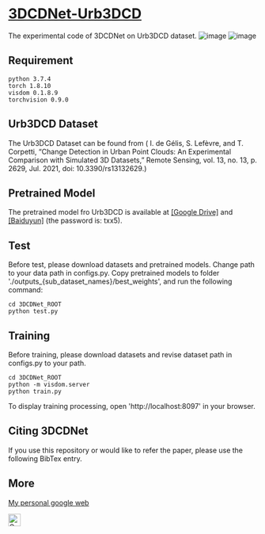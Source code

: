 # [3DCDNet-Urb3DCD](https://github.com/wangle53/3DCDNet)
The experimental code of 3DCDNet on Urb3DCD dataset.
![image](https://github.com/wangle53/3DCDNet-Urb3DCD/assets/79884379/f7485378-86f1-49aa-ace4-a943528b2d86)
![image](https://github.com/wangle53/3DCDNet-Urb3DCD/assets/79884379/2fd36523-598b-4746-8fef-a31f398097c4)
## Requirement
```
python 3.7.4
torch 1.8.10
visdom 0.1.8.9
torchvision 0.9.0
```
## Urb3DCD Dataset
The Urb3DCD Dataset can be found from ( I. de Gélis, S. Lefèvre, and T. Corpetti, “Change Detection in Urban Point Clouds: An Experimental Comparison with Simulated 3D Datasets,” Remote Sensing, vol. 13, no. 13, p. 2629, Jul. 2021, doi: 10.3390/rs13132629.)
## Pretrained Model
The pretrained model fro Urb3DCD is available at  [[Google Drive]](https://drive.google.com/drive/folders/1aRYWxR3ZRFhHzsrL-LLZ43sS934ZBQqh?usp=sharing) and [[Baiduyun]](https://pan.baidu.com/s/1TlO1ua3meFGyWl4_khJTRA?pwd=txx5) (the password is: txx5).
## Test
Before test, please download datasets and pretrained models. Change path to your data path in configs.py. Copy pretrained models to folder './outputs_{sub_dataset_names}/best_weights', and run the following command: 
```
cd 3DCDNet_ROOT
python test.py
```
## Training
Before training, please download datasets and revise dataset path in configs.py to your path.
```
cd 3DCDNet_ROOT
python -m visdom.server
python train.py
```
To display training processing, open 'http://localhost:8097' in your browser.
## Citing 3DCDNet
If you use this repository or would like to refer the paper, please use the following BibTex entry.
## More
[My personal google web](https://scholar.google.com/citations?user=qdkY0jcAAAAJ&hl=zh-TW)
<p> 
  <a href="https://scholar.google.com/citations?user=qdkY0jcAAAAJ&hl=zh-TW"><img src="https://img.shields.io/badge/scholar-4385FE.svg?&style=plastic&logo=google-scholar&logoColor=white" alt="Google Scholar" height="25px"> </a>
</p> 
